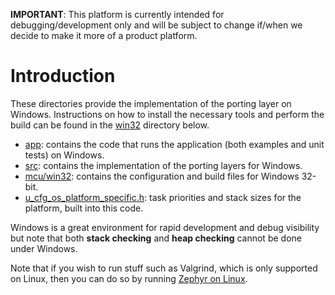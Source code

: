 **IMPORTANT**: This platform is currently intended for debugging/development only and will be subject to change if/when we decide to make it more of a product platform.

# Introduction
These directories provide the implementation of the porting layer on Windows.  Instructions on how to install the necessary tools and perform the build can be found in the [win32](win32) directory below.

- [app](app): contains the code that runs the application (both examples and unit tests) on Windows.
- [src](src): contains the implementation of the porting layers for Windows.
- [mcu/win32](mcu/win32): contains the configuration and build files for Windows 32-bit.
- [u_cfg_os_platform_specific.h](u_cfg_os_platform_specific.h): task priorities and stack sizes for the platform, built into this code.

Windows is a great environment for rapid development and debug visibility but note that both **stack checking** and **heap checking** cannot be done under Windows.

Note that if you wish to run stuff such as Valgrind, which is only supported on Linux, then you can do so by running [Zephyr on Linux](..\zephyr).